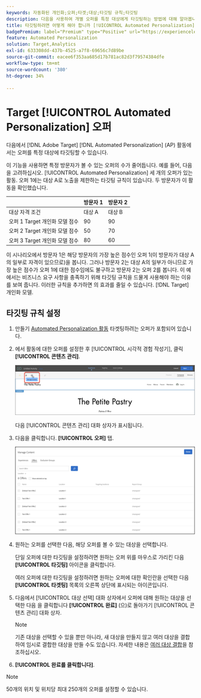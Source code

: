 ```yaml
---
keywords: 자동화된 개인화;오퍼;타겟;대상;타깃팅 규칙;타깃팅
description: 다음을 사용하여 개별 오퍼를 특정 대상에게 타깃팅하는 방법에 대해 알아봅니다. [!UICONTROL Automated Personalization] 에서 (AP) 활동 [!DNL Adobe Target].
title: 타깃팅하려면 어떻게 해야 합니까 [!UICONTROL Automated Personalization] 오퍼?
badgePremium: label="Premium" type="Positive" url="https://experienceleague.adobe.com/docs/target/using/introduction/intro.html?lang=en#premium newtab=true" tooltip="Target Premium에 포함된 내용을 확인하십시오."
feature: Automated Personalization
solution: Target,Analytics
exl-id: 633308dd-437b-4525-a7f8-69656c7d89be
source-git-commit: eacee6f353aa685d17b781ac82d3f79574384dfe
workflow-type: tm+mt
source-wordcount: '380'
ht-degree: 34%

---
```


# Target [!UICONTROL Automated Personalization] 오퍼

다음에서 [!DNL Adobe Target] [!DNL Automated Personalization] (AP) 활동에서는 오퍼를 특정 대상에 타깃팅할 수 있습니다.

이 기능을 사용하면 특정 방문자가 볼 수 있는 오퍼의 수가 줄어듭니다. 예를 들어, 다음을 고려하십시오. [!UICONTROL Automated Personalization] 세 개의 오퍼가 있는 활동. 오퍼 1에는 대상 A로 노출을 제한하는 타깃팅 규칙이 있습니다. 두 방문자가 이 활동을 확인했습니다.

| | 방문자 1 | 방문자 2 |
|--- |--- |--- |
| 대상 자격 조건 | 대상 A | 대상 B |
| 오퍼 1 Target 개인화 모델 점수 | 90 | 90 |
| 오퍼 2 Target 개인화 모델 점수 | 50 | 70 |
| 오퍼 3 Target 개인화 모델 점수 | 80 | 60 |

이 시나리오에서 방문자 1은 해당 방문자의 가장 높은 점수인 오퍼 1(이 방문자가 대상 A의 일부로 자격이 있으므로)을 봅니다. 그러나 방문자 2는 대상 A의 일부가 아니므로 가장 높은 점수가 오퍼 1에 대한 점수임에도 불구하고 방문자 2는 오퍼 2를 봅니다. 이 예에서는 비즈니스 요구 사항을 충족하기 위해 타깃팅 규칙을 드물게 사용해야 하는 이유를 보여 줍니다. 이러한 규칙을 추가하면 의 효과를 줄일 수 있습니다. [!DNL Target] 개인화 모델.

## 타깃팅 규칙 설정

1. 만들기 [Automated Personalization 활동](/help/main/c-activities/t-automated-personalization/create-ap-activity.md) 타겟팅하려는 오퍼가 포함되어 있습니다.
1. 에서 활동에 대한 오퍼를 설정한 후 [!UICONTROL 시각적 경험 작성기], 클릭 **[!UICONTROL 콘텐츠 관리]**.

   ![콘텐츠 관리](/help/main/c-activities/t-automated-personalization/assets/manage-content.png)

   다음 [!UICONTROL 콘텐츠 관리] 대화 상자가 표시됩니다.

1. 다음을 클릭합니다. **[!UICONTROL 오퍼]** 탭.

   ![오퍼 페이지](/help/main/c-activities/t-automated-personalization/assets/manage-content-offers.png)

1. 원하는 오퍼를 선택한 다음, 해당 오퍼를 볼 수 있는 대상을 선택합니다.

   단일 오퍼에 대한 타깃팅을 설정하려면 원하는 오퍼 위를 마우스로 가리킨 다음 **[!UICONTROL 타깃팅]** 아이콘을 클릭합니다.

   여러 오퍼에 대한 타깃팅을 설정하려면 원하는 오퍼에 대한 확인란을 선택한 다음 **[!UICONTROL 타겟팅]** 목록의 오른쪽 상단에 표시되는 아이콘입니다.

1. 다음에서 [!UICONTROL 대상 선택] 대화 상자에서 오퍼에 대해 원하는 대상을 선택한 다음 을 클릭합니다 **[!UICONTROL 완료]** (으)로 돌아가기 [!UICONTROL 콘텐츠 관리] 대화 상자.

   >[!NOTE]
   >
   >기존 대상을 선택할 수 있을 뿐만 아니라, 새 대상을 만들지 않고 여러 대상을 결합하여 임시로 결합한 대상을 만들 수도 있습니다. 자세한 내용은 [여러 대상 결합](/help/main/c-target/combining-multiple-audiences.md#concept_A7386F1EA4394BD2AB72399C225981E5)을 참조하십시오.

1. **[!UICONTROL 완료를 클릭합니다]**.

>[!NOTE]
>
>50개의 위치 및 위치당 최대 250개의 오퍼를 설정할 수 있습니다.
